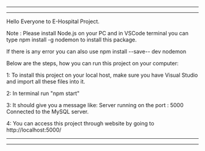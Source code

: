 *******************
*******************
Hello Everyone to E-Hospital Project.

Note : Please install Node.js on your PC and in VSCode terminal you can type npm install -g nodemon to install this package. 

If there is any error you can also use npm install --save-- dev nodemon

Below are the steps, how you can run this project on your computer:

1: To install this project on your local host, make sure you have Visual Studio and import all these files into it. 

2: In terminal run "npm start" 

3: It should give you a message like: Server running on the port : 5000 Connected to the MySQL server.

4: You can access this project through website by going to http://localhost:5000/
*******************
*******************
